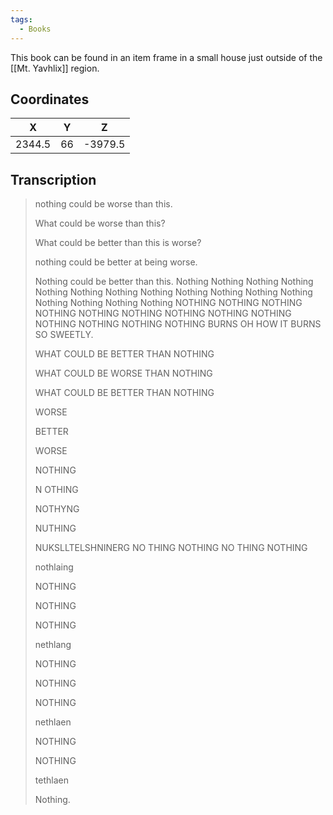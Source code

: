 ```yaml
---
tags:
  - Books
---
```


This book can be found in an item frame in a small house just outside of the [[Mt. Yavhlix]] region.

## Coordinates
| **X**  | **Y** |  **Z**  |
| :----: | :---: | :-----: |
| 2344.5 |  66   | -3979.5 |

## Transcription
> nothing could be worse than this.
>
> What could be worse than this?
>
> What could be better than this is worse?
>
> nothing could be better at being worse.
>
> Nothing could be better than this.
> Nothing
> Nothing
> Nothing
> Nothing
> Nothing
> Nothing
> Nothing
> Nothing
> Nothing
> Nothing
> Nothing
> Nothing
> Nothing
> Nothing
> Nothing
> Nothing
> NOTHING
> NOTHING
> NOTHING
> NOTHING
> NOTHING
> NOTHING
> NOTHING
> NOTHING
> NOTHING
> NOTHING
> NOTHING
> NOTHING
> NOTHING BURNS
> OH HOW IT BURNS SO SWEETLY.
>
> WHAT COULD BE BETTER THAN NOTHING
>
> WHAT COULD BE WORSE THAN NOTHING
>
> WHAT COULD BE BETTER THAN NOTHING
>
> WORSE
>
> BETTER
>
> WORSE
>
> NOTHING
>
> N OTHING
>
> NOTHYNG
>
> NUTHING
>
> NUKSLLTELSHNINERG
> NO THING
> NOTHING
> NO THING
> NOTHING
>
> nothlaing
>
> NOTHING
>
> NOTHING
>
> NOTHING
>
> nethlang
>
> NOTHING
>
> NOTHING
>
> NOTHING
>
> nethlaen
>
> NOTHING
>
> NOTHING
>
> tethlaen
>
> Nothing.

